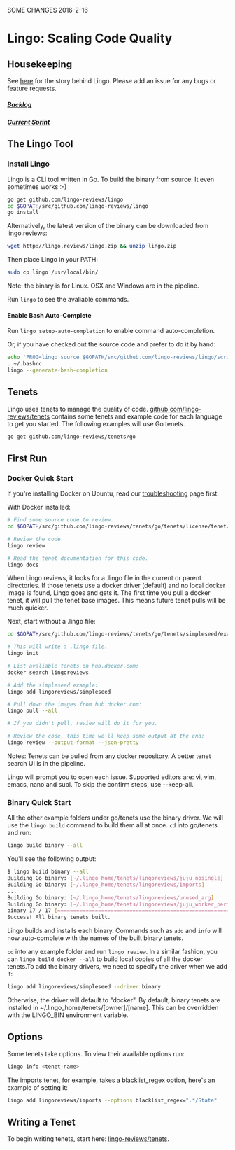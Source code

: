 SOME CHANGES 2016-2-16


# Lingo: Scaling Code Quality

## Housekeeping

See [here](https://medium.com/@jessemeek/not-learning-the-lingo-how-a-bad-performance-review-gave-birth-to-a-new-start-up-45e36dd997b9#.shv55pite) for the story behind Lingo. Please add an issue for any bugs or feature requests.

##### [Backlog](https://trello.com/b/q9furE82)
##### [Current Sprint](https://trello.com/b/4nxD8DHU)

## The Lingo Tool

### Install Lingo

Lingo is a CLI tool written in Go. To build the binary from source:
It even sometimes works :-)

```bash
go get github.com/lingo-reviews/lingo
cd $GOPATH/src/github.com/lingo-reviews/lingo
go install
```

Alternatively, the latest version of the binary can be downloaded from lingo.reviews:

```bash
wget http://lingo.reviews/lingo.zip && unzip lingo.zip
```

Then place Lingo in your PATH:

```bash
sudo cp lingo /usr/local/bin/
```

Note: the binary is for Linux. OSX and Windows are in the pipeline.

Run `lingo` to see the avaliable commands.

#### Enable Bash Auto-Complete

Run `lingo setup-auto-completion` to enable command auto-completion.

Or, if you have checked out the source code and prefer to do it by hand:

```bash
echo 'PROG=lingo source $GOPATH/src/github.com/lingo-reviews/lingo/scripts/bash_autocomplete.sh' >> ~/.bashrc
. ~/.bashrc
lingo --generate-bash-completion
```

## Tenets

Lingo uses tenets to manage the quality of code. [github.com/lingo-reviews/tenets](https://github.com/lingo-reviews/tenets) contains some tenets and example code for each language to get you started. The following examples will use Go tenets. 

```bash
go get github.com/lingo-reviews/tenets/go
```

## First Run

### Docker Quick Start

If you're installing Docker on Ubuntu, read our [troubleshooting](https://github.com/lingo-reviews/tenets/wiki/Troubleshooting) page first.

With Docker installed:

```bash
# Find some source code to review.
cd $GOPATH/src/github.com/lingo-reviews/tenets/go/tenets/license/tenet/example

# Review the code.
lingo review

# Read the tenet documentation for this code.
lingo docs

```

When Lingo reviews, it looks for a .lingo file in the current or parent
directories. If those tenets use a docker driver (default) and no local docker
image is found, Lingo goes and gets it. The first time you pull a docker
tenet, it will pull the tenet base images. This means future tenet pulls will
be much quicker.


Next, start without a .lingo file:

```bash
cd $GOPATH/src/github.com/lingo-reviews/tenets/go/tenets/simpleseed/example

# This will write a .lingo file.
lingo init

# List avaliable tenets on hub.docker.com:
docker search lingoreviews

# Add the simpleseed example:
lingo add lingoreviews/simpleseed

# Pull down the images from hub.docker.com:
lingo pull --all

# If you didn't pull, review will do it for you.

# Review the code, this time we'll keep some output at the end:
lingo review --output-format --json-pretty

```

Notes: Tenets can be pulled from any docker repository. A better tenet search
UI is in the pipeline.

Lingo will prompt you to open each issue. Supported editors are: vi, vim,
emacs, nano and subl. To skip the confirm steps, use --keep-all.

### Binary Quick Start

All the other example folders under go/tenets use the binary driver. We will
use the `lingo build` command to build them all at once. `cd` into go/tenets and run:

```bash
lingo build binary --all
```

You'll see the following output:

```bash
$ lingo build binary --all
Building Go binary: [~/.lingo_home/tenets/lingoreviews/juju_nosingle]
Building Go binary: [~/.lingo_home/tenets/lingoreviews/imports]
...
Building Go binary: [~/.lingo_home/tenets/lingoreviews/unused_arg]
Building Go binary: [~/.lingo_home/tenets/lingoreviews/juju_worker_periodic]
binary 17 / 17 [========================================================] 100.00 % 12s
Success! All binary tenets built.
```

Lingo builds and installs each binary. Commands such as `add` and `info` will
now auto-complete with the names of the built binary tenets.

`cd` into any example folder and run `lingo review`. In a similar fashion, you
can `lingo build docker --all` to build local copies of all the docker
tenets.To add the binary drivers, we need to specify the driver when we add
it:

```bash
lingo add lingoreviews/simpleseed --driver binary
```

Otherwise, the driver will default to "docker". By default, binary tenets are
installed in ~/.lingo_home/tenets/[owner]/[name]. This can be overridden with
the LINGO_BIN environment variable.

## Options

Some tenets take options. To view their available options run:

```bash
lingo info <tenet-name>
```

The imports tenet, for example, takes a blacklist_regex option, here's an
example of setting it:

```bash
lingo add lingoreviews/imports --options blacklist_regex=".*/State"
```

## Writing a Tenet

To begin writing tenets, start here: [lingo-reviews/tenets](https://github.com/lingo-reviews/tenets).
